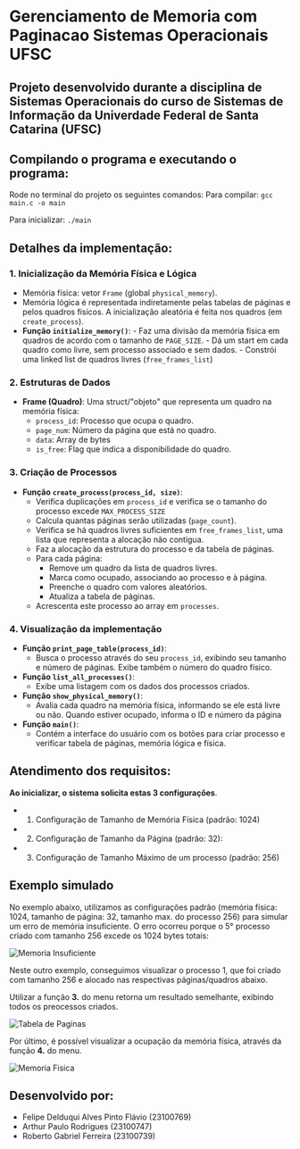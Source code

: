 # Gerenciamento de Memoria com Paginacao Sistemas Operacionais UFSC
## Projeto desenvolvido durante a disciplina de Sistemas Operacionais do curso de Sistemas de Informação da Univerdade Federal de Santa Catarina (UFSC)

## Compilando o programa e executando o programa:

Rode no terminal do projeto os seguintes comandos:
Para compilar:
```gcc main.c -o main```

Para inicializar:
```./main```

## Detalhes da implementação:

### 1. **Inicialização da Memória Física e Lógica**
- Memória física: vetor `Frame` (global `physical_memory`).
- Memória lógica é representada indiretamente pelas tabelas de páginas e pelos quadros físicos. A inicialização aleatória é feita nos quadros (em `create_process`).
- **Função `initialize_memory()`**:
        - Faz uma divisão da memória física em quadros de acordo com o tamanho de `PAGE_SIZE`.
        - Dá um start em cada quadro como livre, sem processo associado e sem dados.
        - Constrói uma linked list de quadros livres (`free_frames_list`)

### 2. **Estruturas de Dados**
   - **Frame (Quadro)**: Uma struct/"objeto" que representa um quadro na memória física:
        - `process_id`: Processo que ocupa o quadro.
        - `page_num`: Número da página que está no quadro.
        - `data`: Array de bytes
        - `is_free`: Flag que indica a disponibilidade do quadro.
        

### 3. **Criação de Processos**
   - **Função `create_process(process_id, size)`**:
        - Verifica duplicações em `process_id` e verifica se o tamanho do processo excede `MAX_PROCESS_SIZE`
        - Calcula quantas páginas serão utilizadas (`page_count`).
        - Verifica se há quadros livres suficientes em `free_frames_list`, uma lista que representa a alocação não contigua.
        - Faz a alocação da estrutura do processo e da tabela de páginas.
        - Para cada página:
            - Remove um quadro da lista de quadros livres.
            - Marca como ocupado, associando ao processo e à página.
            - Preenche o quadro com valores aleatórios.
            - Atualiza a tabela de páginas.
        - Acrescenta este processo ao array em `processes`.

### 4. **Visualização da implementação**
   - **Função `print_page_table(process_id)`**:  
        - Busca o processo através do seu `process_id`, exibindo seu tamanho e número de páginas. Exibe também o número do quadro físico.
   - **Função `list_all_processes()`**:  
        - Exibe uma listagem com os dados dos processos criados.
   - **Função `show_physical_memory()`**:
        - Avalia cada quadro na memória física, informando se ele está livre ou não. Quando estiver ocupado, informa o ID e número da página
   - **Função `main()`**:
        - Contém a interface do usuário com os botões para criar processo e verificar tabela de páginas, memória lógica e física.

## Atendimento dos requisitos:
**Ao inicializar, o sistema solicita estas 3 configurações**.
   - 1. Configuração de Tamanho de Memória Física (padrão: 1024)

   - 2. Configuração de Tamanho da Página (padrão: 32): 
   - 3. Configuração de Tamanho Máximo de um processo (padrão: 256)

## Exemplo simulado

No exemplo abaixo, utilizamos as configurações padrão (memória física: 1024, tamanho de página: 32, tamanho max. do processo 256) para simular um erro de memória insuficiente. O erro ocorreu porque o 5° processo criado com tamanho 256 excede os 1024 bytes totais:

![Memoria Insuficiente](images/MemoInsuficiente.png)

Neste outro exemplo, conseguimos visualizar o processo 1, que foi criado com tamanho 256 e alocado nas respectivas páginas/quadros abaixo.

Utilizar a função **3.** do menu retorna um resultado semelhante, exibindo todos os preocessos criados.

![Tabela de Paginas](images/TabelaDePagProcesso1.png)

Por último, é possível visualizar a ocupação da memória física, através da função **4.** do menu.

![Memoria Fisica](images/MemoFisica.png)

## Desenvolvido por:
- Felipe Delduqui Alves Pinto Flávio (23100769)
- Arthur Paulo Rodrigues (23100747)
- Roberto Gabriel Ferreira (23100739)
